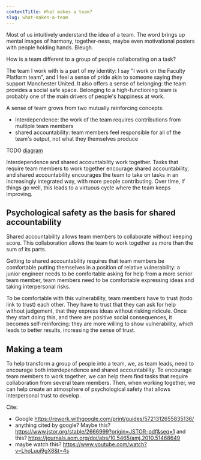 ```yaml
---
contentTitle: What makes a team?
slug: what-makes-a-team
---
```


Most of us intuitively understand the idea of a team. The word brings up mental images of harmony, together-ness, maybe even motivational posters with people holding hands. Bleugh. 

How is a team different to a group of people collaborating on a task?

The team I work with is a part of my identity: I say "I work on the Faculty Platform team", and I feel a sense of pride akin to someone saying they support Manchester United. It also offers a sense of belonging: the team provides a social safe space. Belonging to a high-functioning team is probably one of the main drivers of people's happiness at work.

A sense of team grows from two mutually reinforcing concepts:
- Interdependence: the work of the team requires contributions from multiple team members
- shared accountability: team members feel responsible for all of the team's output, not what they themselves produce

TODO [diagram](https://docs.google.com/presentation/d/1uX33aNz4bOuQrKuTESwZugibBngc0tAWiwQvBymBD3E/edit#slide=id.p)

Interdependence and shared accountability work together. Tasks that require team members to work together encourage shared accountability, and shared accountability encourages the team to take on tasks in an increasingly integrated way, with more people contributing. Over time, if things go well, this leads to a virtuous cycle where the team keeps improving.

## Psychological safety as the basis for shared accountability

Shared accountability allows team members to collaborate without keeping score. This collaboration allows the team to work together as more than the sum of its parts.

Getting to shared accountability requires that team members be comfortable putting themselves in a position of relative vulnerability: a junior engineer needs to be comfortable asking for help from a more senior team member, team members need to be comfortable expressing ideas and taking interpersonal risks.

To be comfortable with this vulnerability, team members have to trust (todo link to trust) each other. They have to trust that they can ask for help without judgement, that they express ideas without risking ridicule. Once they start doing this, and there are positive social consequences, it becomes self-reinforcing: they are more willing to show vulnerability, which leads to better results, increasing the sense of trust.

## Making a team

To help transform a group of people into a team, we, as team leads, need to encourage both interdependence and shared accountability. To encourage team members to work together, we can help them find tasks that require collaboration from several team members. Then, when working together, we can help create an atmosphere of psychological safety that allows interpersonal trust to develop.

Cite:
- Google https://rework.withgoogle.com/print/guides/5721312655835136/
- anything cited by google? Maybe this? https://www.jstor.org/stable/2666999?origin=JSTOR-pdf&seq=1
and this? https://journals.aom.org/doi/abs/10.5465/amj.2010.51468649
- maybe watch this? https://www.youtube.com/watch?v=LhoLuui9gX8&t=4s
